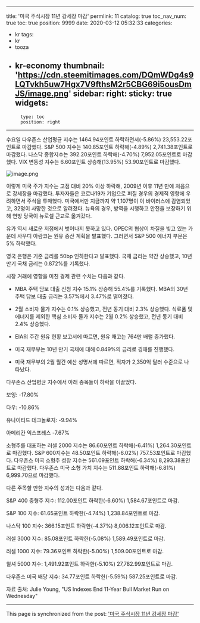 
---
title: '미국 주식시장 11년 강세장 마감'
permlink: 11
catalog: true
toc_nav_num: true
toc: true
position: 9999
date: 2020-03-12 05:32:33
categories:
- kr
tags:
- kr
- tooza
- kr-economy
thumbnail: 'https://cdn.steemitimages.com/DQmWDg4s9LQTvkh5uw7Hgx7V9fthsM2r5CBG69i5ousDmJS/image.png'
sidebar:
    right:
        sticky: true
widgets:
    -
        type: toc
        position: right
---


수요일 다우존스 산업평균 지수는 1464.94포인트 하락하면서(-5.86%) 23,553.22포인트로 마감했다. S&P 500 지수는 140.85포인트 하락해(-4.89%) 2,741.38포인트로 마감했다. 나스닥 종합지수는 392.20포인트 하락해(-4.70%) 7,952.05포인트로 마감했다. VIX 변동성 지수는 6.60포인트 상승해(13.95%) 53.90포인트로 마감했다.



![image.png](https://cdn.steemitimages.com/DQmWDg4s9LQTvkh5uw7Hgx7V9fthsM2r5CBG69i5ousDmJS/image.png)


이렇게 미국 주가 지수는 고점 대비 20% 이상 하락해, 2009년 이후 11년 만에 처음으로 강세장을 마감했다. 투자자들은 코로나19가 기업으로 퍼질 경우의 경제적 영향에 우려하면서 주식을 투매했다. 미국에서만 지금까지 약 1,107명이 이 바이러스에 감염되었고, 32명이 사망한 것으로 알려졌다. 뉴욕의 경우, 방역을 시행하고 안전을 보장하기 위해 연방 당국이 뉴로셀 근교로 옮겨갔다.


유가 역시 새로운 저점에서 벗어나지 못하고 있다. OPEC의 협상이 차질을 빚고 있는 가운데 사우디 아람코는 원유 증산 계획을 발표했다. 그러면서 S&P 500 에너지 부문은 5% 하락했다.


영국 은행은 기준 금리를 50bp 인하한다고 발표했다. 국채 금리는 약간 상승했고, 10년 만기 국채 금리는 0.872%를 기록했다.


시장 거래에 영향을 미친 경제 관련 수치는 다음과 같다.


- MBA 주택 담보 대출 신청 지수 15.1% 상승해 55.4%를 기록했다. MBA의 30년 주택 담보 대출 금리는 3.57%에서 3.47%로 떨어졌다.

- 2월 소비자 물가 지수는 0.1% 상승했고, 전년 동기 대비 2.3% 상승했다. 식료품 및 에너지를 제외한 핵심 소비자 물가 지수는 2월 0.2% 상승했고, 전년 동기 대비 2.4% 상승했다.

- EIA의 주간 원유 현황 보고서에 따르면, 원유 재고는 764만 배럴 증가했다.

- 미국 재무부는 10년 만기 국채에 대해 0.849%의 금리로 경매를 진행했다.

- 미국 재무부의 2월 월간 예산 성명서에 따르면, 적자가 2,350억 달러 수준으로 나타났다.


다우존스 산업평균 지수에서 아래 종목들이 하락을 이끌었다.


보잉: -17.80%

다우: -10.86%

유나이티드 테크놀로지: -9.94%

아메리칸 익스프레스 -7.67%


소형주를 대표하는 러셀 2000 지수는 86.60포인트 하락해(-6.41%) 1,264.30포인트로 마감했다. S&P 600지수는 48.50포인트 하락해(-6.02%) 757.53포인트로 마감했다. 다우존스 미국 소형주 성장 지수는 561.09포인트 하락해(-6.34%) 8,293.38포인트로 마감했다. 다우존스 미국 소형 가치 지수는 511.88포인트 하락해(-6.81%) 6,999.70으로 마감했다.


다른 주목할 만한 지수의 성과는 다음과 같다.


S&P 400 중형주 지수: 112.00포인트 하락한(-6.60%) 1,584.67포인트로 마감.

S&P 100 지수: 61.65포인트 하락한(-4.74%) 1,238.84포인트로 마감.

나스닥 100 지수: 366.15포인트 하락한(-4.37%) 8,006.12포인트로 마감.

러셀 3000 지수: 85.08포인트 하락한(-5.08%) 1,589.49포인트로 마감.

러셀 1000 지수: 79.36포인트 하락한(-5.00%) 1,509.00포인트로 마감.

윌셔 5000 지수: 1,491.92포인트 하락한(-5.10%) 27,782.99포인트로 마감.

다우존스 미국 배당 지수: 34.77포인트 하락한(-5.59%) 587.25포인트로 마감.


자료 출처: Julie Young, "US Indexes End 11-Year Bull Market Run on Wednesday"

- - -

This page is synchronized from the post: ['미국 주식시장 11년 강세장 마감'](https://steemit.com/@pius.pius/11)
